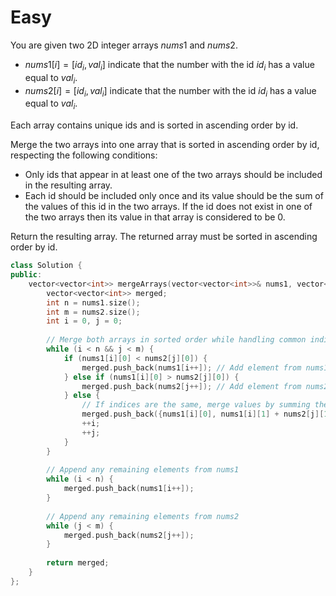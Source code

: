 # Easy

You are given two 2D integer arrays $nums1$ and $nums2$.

- $nums1[i] = [id_i, val_i]$ indicate that the number with the id $id_i$ has a value equal to $val_i$.
- $nums2[i] = [id_i, val_i]$ indicate that the number with the id $id_i$ has a value equal to $val_i$.

Each array contains unique ids and is sorted in ascending order by id.

Merge the two arrays into one array that is sorted in ascending order by id, respecting the following conditions:

- Only ids that appear in at least one of the two arrays should be included in the resulting array.
- Each id should be included only once and its value should be the sum of the values of this id in the two arrays. If the id does not exist in one of the two arrays then its value in that array is considered to be $0$.

Return the resulting array. The returned array must be sorted in ascending order by id.

```cpp
class Solution {
public:
    vector<vector<int>> mergeArrays(vector<vector<int>>& nums1, vector<vector<int>>& nums2) {
        vector<vector<int>> merged;
        int n = nums1.size();
        int m = nums2.size();
        int i = 0, j = 0;
        
        // Merge both arrays in sorted order while handling common indices
        while (i < n && j < m) {
            if (nums1[i][0] < nums2[j][0]) {
                merged.push_back(nums1[i++]); // Add element from nums1 if its index is smaller
            } else if (nums1[i][0] > nums2[j][0]) {
                merged.push_back(nums2[j++]); // Add element from nums2 if its index is smaller
            } else {
                // If indices are the same, merge values by summing them
                merged.push_back({nums1[i][0], nums1[i][1] + nums2[j][1]});
                ++i;
                ++j;
            }
        }
        
        // Append any remaining elements from nums1
        while (i < n) {
            merged.push_back(nums1[i++]);
        }
        
        // Append any remaining elements from nums2
        while (j < m) {
            merged.push_back(nums2[j++]);
        }
        
        return merged;
    }
};
```
